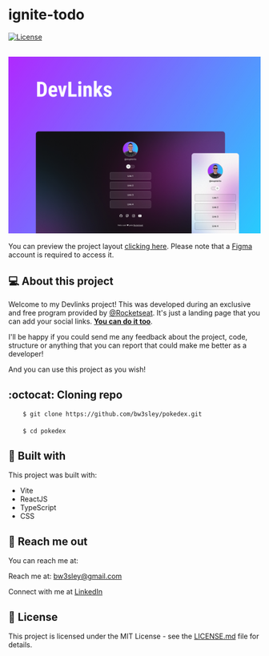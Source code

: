 # ignite-todo

<a href="./LICENSE.md">
    <img src="https://img.shields.io/badge/license-MIT-blue.svg" alt="License"/>
</a>

</br>
</br>

![Preview Screen](./assets/devlinks-cover.jpg)

You can preview the project layout [clicking here](https://www.figma.com/community/file/1187422022288947321). Please note that a [Figma](https://figma.com) account is required to access it.
## 💻 About this project

Welcome to my Devlinks project! This was developed during an exclusive and free program provided by [@Rocketseat](https://rocketseat.com.br). It's just a landing page that you can add your social links. [**You can do it too**](https://www.rocketseat.com.br/devlinks).

I'll be happy if you could send me any feedback about the project, code, structure or anything that you can report that could make me better as a developer!

And you can use this project as you wish!

## :octocat: Cloning repo

```bash
    $ git clone https://github.com/bw3sley/pokedex.git
    
    $ cd pokedex 
```

## 🚀 Built with

This project was built with:

- Vite
- ReactJS
- TypeScript
- CSS

## 📩 Reach me out

You can reach me at:

Reach me at: bw3sley@gmail.com

Connect with me at [LinkedIn](https://www.linkedin.com/in/bw3sley)

## 📝 License

This project is licensed under the MIT License - see the [LICENSE.md](./LICENSE.md) file for details.